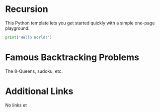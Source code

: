 # Recursion

This Python template lets you get started quickly with a simple one-page playground.

```python runnable
print('Hello World!')
```

# Famous Backtracking Problems

The 8-Queens, sudoku, etc.

# Additional Links

No links et
